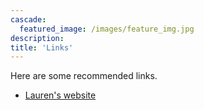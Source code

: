 ```yaml
---
cascade:
  featured_image: /images/feature_img.jpg
description:
title: 'Links'
---
```


Here are some recommended links.

* [Lauren's website](https://www.laurenbaird.com)
